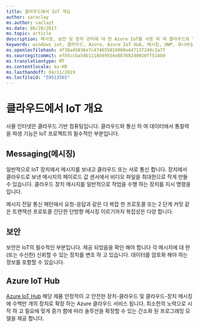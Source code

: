 ```yaml
---
title: 클라우드에서 IoT 개요
author: saraclay
ms.author: saclayt
ms.date: 08/28/2017
ms.topic: article
description: 메시징, 보안 및 장치 관리에 대 한 Azure IoT를 사용 하 여 클라우드와 알아봅니다.
keywords: windows iot, 클라우드, Azure, Azure IoT Hub, 메시징, UWP, 유니버설 Windows 플랫폼
ms.openlocfilehash: 4f38a45836e7c474655819988e447137249c2a7f
ms.sourcegitcommit: ef85ccba54b1118d49554e88768240020ff514b0
ms.translationtype: MT
ms.contentlocale: ko-KR
ms.lasthandoff: 04/11/2019
ms.locfileid: "59513565"
---
```

# <a name="overview-of-iot-on-the-cloud"></a>클라우드에서 IoT 개요

사물 인터넷은 클라우드 기반 컴퓨팅입니다. 클라우드와 통신 하 여 데이터에서 통찰력을 파생 기능은 IoT 프로젝트의 필수적인 부분입니다.

## <a name="messaging"></a>Messaging(메시징)

일반적으로 IoT 장치에서 메시지를 보내고 클라우드 또는 서로 통신 합니다. 장치에서 클라우드로 보낸 메시지의 페이로드 값 센서에서 비디오 파일을 최대한으로 작게 만들 수 있습니다. 클라우드 장치 메시지를 일반적으로 작업을 수행 하는 장치를 지시 명령을입니다.


메시지 전달 통신 패턴에서 요청-응답과 같은 더 복잡 한 프로토콜 또는 2 단계 커밋 같은 트랜잭션 프로토콜 간단한 단방향 메시징 이르기까지 복잡성은 다양 합니다.

## <a name="security"></a>보안

보안은 IoT의 필수적인 부분입니다. 제공 되었음을 확인 해야 합니다 각 메시지에 대 한 (또는 수신한) 신뢰할 수 있는 장치를 변조 하 고 있습니다. 데이터를 암호화 해야 하는 정보를 포함할 수 있습니다.

## <a name="azure-iot-hub"></a>Azure IoT Hub

[Azure IoT Hub](https://azure.microsoft.com/services/iot-hub/) 해당 제품 안정적이 고 안전한 장치-클라우드 및 클라우드-장치 메시징에 수백만 개의 장치로 확장 하는 Azure 클라우드 서비스 됩니다. 최소한의 노력으로 시작 하 고 필요에 맞게 증가 함에 따라 솔루션을 확장할 수 있는 간소화 된 프로그래밍 모델을 제공 합니다.

